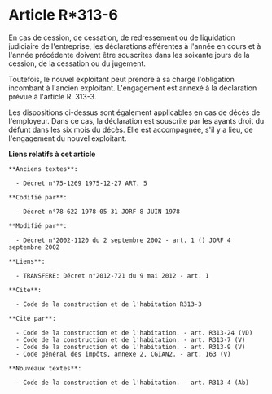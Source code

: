 # Article R*313-6

En cas de cession, de cessation, de redressement ou de liquidation judiciaire de l'entreprise, les déclarations afférentes à
l'année en cours et à l'année précédente doivent être souscrites dans les soixante jours de la cession, de la cessation ou du
jugement.

Toutefois, le nouvel exploitant peut prendre à sa charge l'obligation incombant à l'ancien exploitant. L'engagement est
annexé à la déclaration prévue à l'article R. 313-3.

Les dispositions ci-dessus sont également applicables en cas de décès de l'employeur. Dans ce cas, la déclaration est
souscrite par les ayants droit du défunt dans les six mois du décès. Elle est accompagnée, s'il y a lieu, de l'engagement du
nouvel exploitant.

**Liens relatifs à cet article**

	**Anciens textes**:

	  - Décret n°75-1269 1975-12-27 ART. 5

	**Codifié par**:

	  - Décret n°78-622 1978-05-31 JORF 8 JUIN 1978

	**Modifié par**:

	  - Décret n°2002-1120 du 2 septembre 2002 - art. 1 () JORF 4 septembre 2002

	**Liens**:

	  - TRANSFERE: Décret n°2012-721 du 9 mai 2012 - art. 1

	**Cite**:

	  - Code de la construction et de l'habitation R313-3

	**Cité par**:

	  - Code de la construction et de l'habitation. - art. R313-24 (VD)
	  - Code de la construction et de l'habitation. - art. R313-7 (V)
	  - Code de la construction et de l'habitation. - art. R313-9 (V)
	  - Code général des impôts, annexe 2, CGIAN2. - art. 163 (V)

	**Nouveaux textes**:

	  - Code de la construction et de l'habitation. - art. R313-4 (Ab)
